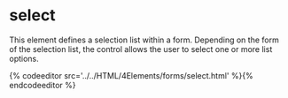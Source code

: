 # select

This element defines a selection list within a form. Depending on the form of the selection list, the control allows the user to select one or more list options.

{% codeeditor src='../../HTML/4Elements/forms/select.html' %}{% endcodeeditor %}

